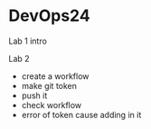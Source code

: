 # DevOps24

Lab 1 intro

Lab 2
- create a workflow
- make git token 
- push it
- check workflow
- error of token cause adding in it